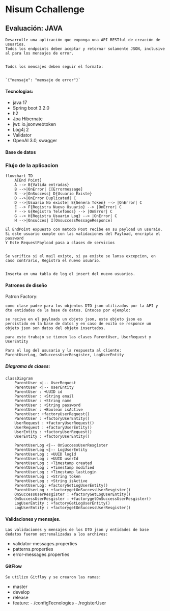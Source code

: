 # Nisum Cchallenge
## Evaluación: JAVA


    Desarrolle una aplicación que exponga una API RESTful de creación de usuarios.
    Todos los endpoints deben aceptar y retornar solamente JSON, inclusive al para los mensajes de error.


    Todos los mensajes deben seguir el formato:


	`{"mensaje": "mensaje de error"}`
	
	


#### Tecnologias:

- java 17
- Spring boot 3.2.0
- h2
- Jpa Hibernate
- jwt: io.jsonwebtoken
- Log4j 2
- Validator
- OpenAI 3.0, swagger

#### Base de datos



### Flujo de la aplicacion
```mermaid
flowchart TD
    A[End Point] 
    A --> B{Valida entradas}
    B -->|OnError| C[Errormessage]
    B -->|OnSuccess| D{Usuario Existe}
    D -->|OnError Duplicated| C
    D -->|Usuario No existe| E{Genera Token} --> |OnError| C
    E --> F{Registra Nuevo Usuario} --> |OnError| C
    F --> G{Registra Telefonos} --> |OnError| C
    G --> H{Registra Usuario Log} --> |OnError| C
    H -->|Onsucces| I[OnsuccessMessageResponce]
```

    El EndPoint expuesto con metodo Post recibe en su payload un usuraio. Si este usuario cumple con las validaciones del Payload, encripta el password
    Y Este RequestPayload pasa a clases de servicios


    Se verifica si el mail existe, si ya existe se lansa excepcion, en caso contrario, Registra el nuevo usuario.
 
  
    Inserta en una tabla de log el insert del nuevo usuarios.

#### Patrones de diseño

Patron Factory:

    como clase padre para los objentos DTO json utilizados por la API y dto entidades de la base de datos. Entoces por ejemplo:

    se recive en el payloads un objeto json, este objeto json es persistido en la base de datos y en caso de exito se responce un objeto json son datos del objeto insertados.

    para este trabajo se tienen las clases ParentUser, UserRequest y UserEntity

    Para el log del ususario y la respuesta al cliente:
    ParentUserLog, OnSuccessUserResgister, LogUserEntity

##### Diagrama de clases:

```mermaid
classDiagram
    ParentUser <|-- UserRequest
    ParentUser <|-- UserEntity
    ParentUser : +UUID id
    ParentUser : +String email
    ParentUser : +String name
    ParentUser : +String password
    ParentUser : +Boolean isActive
    ParentUser: +factoryUserRequest()
    ParentUser : +factoryUserEntity()
    UserRequest : +factoryUserRequest()
    UserRequest : +factoryUserEntity()
    UserEntity : +factoryUserRequest()
    UserEntity : +factoryUserEntity()

    ParentUserLog <|-- OnSuccessUserResgister
    ParentUserLog <|-- LogUserEntity
    ParentUserLog : +UUID logId
    ParentUserLog : +UUID userId
    ParentUserLog : +Timestamp created
    ParentUserLog : +Timestamp modified
    ParentUserLog : +Timestamp lastLogin
    ParentUserLog : +String token
    ParentUserLog : +String isActive 
    ParentUserLog: +factoryGetLogUserEntity()
    ParentUserLog : +factorygetOnSuccessUserResgister()
    OnSuccessUserResgister : +factoryGetLogUserEntity()
    OnSuccessUserResgister : +factorygetOnSuccessUserResgister()
    LogUserEntity : +factoryGetLogUserEntity()
    LogUserEntity : +factorygetOnSuccessUserResgister()
```

#### Validaciones y mensajes.

    Las validaciones y mensajes de los DTO json y entidades de base dedatos fueron extrenalizadas a los archivos:

- validator-messages.properties
- patterns.properties
- error-messages.properties


#### GitFlow

    Se utilizo Gitfloy y se crearon las ramas:

- master
- develop
- release
- feature:
		- /configTecnologies
		- /registerUser
